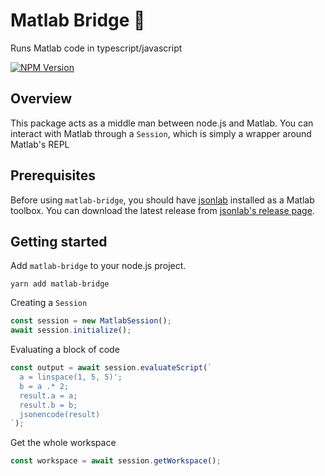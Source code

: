 # Matlab Bridge 🌁

Runs Matlab code in typescript/javascript

[![NPM Version](https://badge.fury.io/js/esta.svg?style=flat)](https://npmjs.org/package/matlab-bridge)

## Overview

This package acts as a middle man between node.js and Matlab. You can interact with Matlab through a `Session`, which is simply a wrapper around Matlab's REPL

## Prerequisites

Before using `matlab-bridge`, you should have [jsonlab](https://github.com/fangq/jsonlab) installed as a Matlab toolbox. You can download the latest release from [jsonlab's release page](https://github.com/fangq/jsonlab/releases).

## Getting started

Add `matlab-bridge` to your node.js project.

```shell
yarn add matlab-bridge
```

Creating a `Session`

```js
const session = new MatlabSession();
await session.initialize();
```

Evaluating a block of code

```js
const output = await session.evaluateScript(`
  a = linspace(1, 5, 5)';
  b = a .* 2;
  result.a = a;
  result.b = b;
  jsonencode(result)
`);
```

Get the whole workspace
```js
const workspace = await session.getWorkspace();
```

